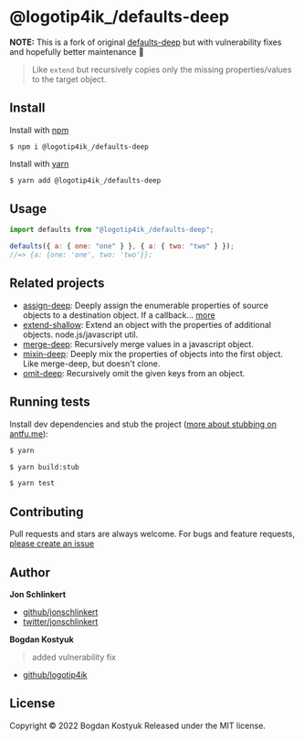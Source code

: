 # @logotip4ik\_/defaults-deep

**NOTE:** This is a fork of original [defaults-deep](https://github.com/jonschlinkert/defaults-deep) but with vulnerability fixes and hopefully better maintenance 👀

> Like `extend` but recursively copies only the missing properties/values to the target object.

## Install

Install with [npm](https://www.npmjs.com/)

```shell
$ npm i @logotip4ik_/defaults-deep
```

Install with [yarn](https://classic.yarnpkg.com/lang/en/)

```sh
$ yarn add @logotip4ik_/defaults-deep
```

## Usage

```js
import defaults from "@logotip4ik_/defaults-deep";

defaults({ a: { one: "one" } }, { a: { two: "two" } });
//=> {a: {one: 'one', two: 'two'}};
```

## Related projects

- [assign-deep](https://github.com/jonschlinkert/assign-deep): Deeply assign the enumerable properties of source objects to a destination object. If a callback… [more](https://github.com/jonschlinkert/assign-deep)
- [extend-shallow](https://github.com/jonschlinkert/extend-shallow): Extend an object with the properties of additional objects. node.js/javascript util.
- [merge-deep](https://github.com/jonschlinkert/merge-deep): Recursively merge values in a javascript object.
- [mixin-deep](https://github.com/jonschlinkert/mixin-deep): Deeply mix the properties of objects into the first object. Like merge-deep, but doesn't clone.
- [omit-deep](https://github.com/jonschlinkert/omit-deep): Recursively omit the given keys from an object.

## Running tests

Install dev dependencies and stub the project ([more about stubbing on antfu.me](https://antfu.me/posts/publish-esm-and-cjs#stubbing)):

```sh
$ yarn

$ yarn build:stub

$ yarn test
```

## Contributing

Pull requests and stars are always welcome. For bugs and feature requests, [please create an issue](https://github.com/logotip4ik/defaults-deep-safe/issues)

## Author

**Jon Schlinkert**

- [github/jonschlinkert](https://github.com/jonschlinkert)
- [twitter/jonschlinkert](http://twitter.com/jonschlinkert)

**Bogdan Kostyuk**

> added vulnerability fix

- [github/logotip4ik](https://github.com/logotip4ik)

## License

Copyright © 2022 Bogdan Kostyuk
Released under the MIT license.
